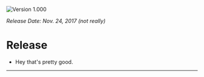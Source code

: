 ![Version](../assets/images/version.png) 1.000

_Release Date: Nov. 24, 2017 (not really)_

# Release
 - Hey that's pretty good.
 
 ---